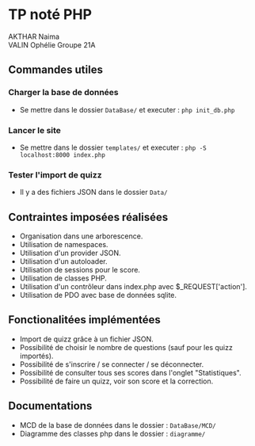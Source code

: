 # TP noté PHP
AKTHAR Naima  
VALIN Ophélie
Groupe 21A

## Commandes utiles
### Charger la base de données
- Se mettre dans le dossier `DataBase/` et executer : `php init_db.php`
### Lancer le site
- Se mettre dans le dossier `templates/` et executer : `php -S localhost:8000 index.php`
### Tester l'import de quizz
- Il y a des fichiers JSON dans le dossier `Data/`

## Contraintes imposées réalisées 
- Organisation dans une arborescence.
- Utilisation de namespaces.
- Utilisation d'un provider JSON.
- Utilisation d'un autoloader.
- Utilisation de sessions pour le score.
- Utilisation de classes PHP.
- Utilisation d'un contrôleur dans index.php avec $_REQUEST['action'].
- Utilisation de PDO avec base de données sqlite.


## Fonctionalitées implémentées
- Import de quizz grâce à un fichier JSON.
- Possibilité de choisir le nombre de questions (sauf pour les quizz importés).
- Possibilité de s'inscrire / se connecter / se déconnecter.
- Possibilité de consulter tous ses scores dans l'onglet "Statistiques".
- Possibilité de faire un quizz, voir son score et la correction.

## Documentations
- MCD de la base de données dans le dossier : `DataBase/MCD/`
- Diagramme des classes php dans le dossier : `diagramme/`
